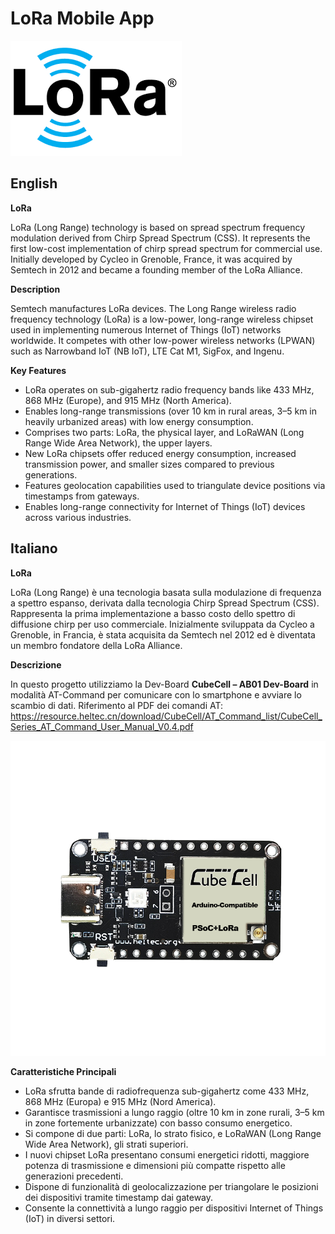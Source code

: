 # LoRa Mobile App

![Project Logo](logo.png)

## English

**LoRa**

LoRa (Long Range) technology is based on spread spectrum frequency modulation derived from Chirp Spread Spectrum (CSS). It represents the first low-cost implementation of chirp spread spectrum for commercial use. Initially developed by Cycleo in Grenoble, France, it was acquired by Semtech in 2012 and became a founding member of the LoRa Alliance.

**Description**

Semtech manufactures LoRa devices. The Long Range wireless radio frequency technology (LoRa) is a low-power, long-range wireless chipset used in implementing numerous Internet of Things (IoT) networks worldwide. It competes with other low-power wireless networks (LPWAN) such as Narrowband IoT (NB IoT), LTE Cat M1, SigFox, and Ingenu.

**Key Features**

- LoRa operates on sub-gigahertz radio frequency bands like 433 MHz, 868 MHz (Europe), and 915 MHz (North America).
- Enables long-range transmissions (over 10 km in rural areas, 3–5 km in heavily urbanized areas) with low energy consumption.
- Comprises two parts: LoRa, the physical layer, and LoRaWAN (Long Range Wide Area Network), the upper layers.
- New LoRa chipsets offer reduced energy consumption, increased transmission power, and smaller sizes compared to previous generations.
- Features geolocation capabilities used to triangulate device positions via timestamps from gateways.
- Enables long-range connectivity for Internet of Things (IoT) devices across various industries.



## Italiano

**LoRa**

LoRa (Long Range) è una tecnologia basata sulla modulazione di frequenza a spettro espanso, derivata dalla tecnologia Chirp Spread Spectrum (CSS). Rappresenta la prima implementazione a basso costo dello spettro di diffusione chirp per uso commerciale. Inizialmente sviluppata da Cycleo a Grenoble, in Francia, è stata acquisita da Semtech nel 2012 ed è diventata un membro fondatore della LoRa Alliance.

**Descrizione**

In questo progetto utilizziamo la Dev-Board **CubeCell – AB01 Dev-Board** in modalità AT-Command per comunicare con lo smartphone e avviare lo scambio di dati.
Riferimento al PDF dei comandi AT:
https://resource.heltec.cn/download/CubeCell/AT_Command_list/CubeCell_Series_AT_Command_User_Manual_V0.4.pdf

![Project Logo](hw1.png)

**Caratteristiche Principali**

- LoRa sfrutta bande di radiofrequenza sub-gigahertz come 433 MHz, 868 MHz (Europa) e 915 MHz (Nord America).
- Garantisce trasmissioni a lungo raggio (oltre 10 km in zone rurali, 3–5 km in zone fortemente urbanizzate) con basso consumo energetico.
- Si compone di due parti: LoRa, lo strato fisico, e LoRaWAN (Long Range Wide Area Network), gli strati superiori.
- I nuovi chipset LoRa presentano consumi energetici ridotti, maggiore potenza di trasmissione e dimensioni più compatte rispetto alle generazioni precedenti.
- Dispone di funzionalità di geolocalizzazione per triangolare le posizioni dei dispositivi tramite timestamp dai gateway.
- Consente la connettività a lungo raggio per dispositivi Internet of Things (IoT) in diversi settori.

